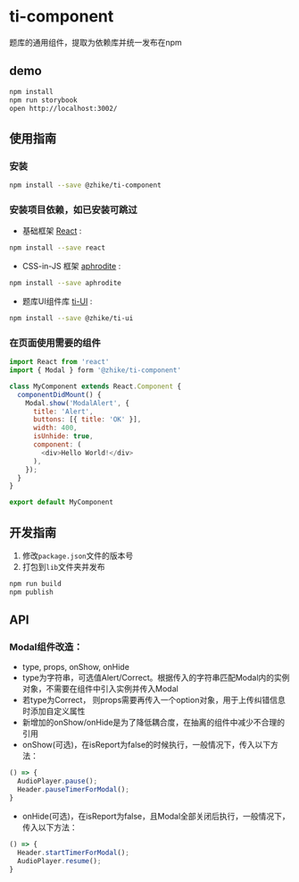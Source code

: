 # ti-component
题库的通用组件，提取为依赖库并统一发布在npm

## demo

```bash
npm install
npm run storybook
open http://localhost:3002/
```

## 使用指南

### 安装

```bash
npm install --save @zhike/ti-component
```

### 安装项目依赖，如已安装可跳过

*  基础框架 [React][1] :
```bash
npm install --save react
```
*  CSS-in-JS 框架 [aphrodite][2] :
```bash
npm install --save aphrodite
```
*  题库UI组件库 [ti-UI][3] :
```bash
npm install --save @zhike/ti-ui
```

### 在页面使用需要的组件

```javascript
import React from 'react'
import { Modal } form '@zhike/ti-component'

class MyComponent extends React.Component {
  componentDidMount() {
    Modal.show('ModalAlert', {
      title: 'Alert',
      buttons: [{ title: 'OK' }],
      width: 400,
      isUnhide: true,
      component: (
        <div>Hello World!</div>
      ),
    });
  }
}

export default MyComponent
```

## 开发指南

1. 修改`package.json`文件的版本号
2. 打包到`lib`文件夹并发布

```bash
npm run build
npm publish
```

## API

### Modal组件改造：
* type, props, onShow, onHide
* type为字符串，可选值Alert/Correct。根据传入的字符串匹配Modal内的实例对象，不需要在组件中引入实例并传入Modal
* 若type为Correct， 则props需要再传入一个option对象，用于上传纠错信息时添加自定义属性
* 新增加的onShow/onHide是为了降低耦合度，在抽离的组件中减少不合理的引用
* onShow(可选)，在isReport为false的时候执行，一般情况下，传入以下方法：
```javascript
() => {
  AudioPlayer.pause();
  Header.pauseTimerForModal();
}
```
* onHide(可选)，在isReport为false，且Modal全部关闭后执行，一般情况下，传入以下方法：
```javascript
() => {
  Header.startTimerForModal();
  AudioPlayer.resume();
}
```

[1]: https://github.com/facebook/react
[2]: https://github.com/Khan/aphrodite
[3]: https://github.com/zhike-team/ti-UI
